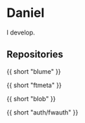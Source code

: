 # Daniel
I develop.

## Repositories
{{ short "blume" }}

{{ short "ftmeta" }}

{{ short "blob" }}

{{ short "auth/fwauth" }}
